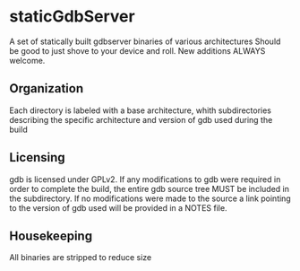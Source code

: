 # staticGdbServer
A set of statically built gdbserver binaries of various architectures
Should be good to just shove to your device and roll.  New additions ALWAYS welcome.

## Organization
Each directory is labeled with a base architecture, whith subdirectories describing
the specific architecture and version of gdb used during the build

## Licensing
gdb is licensed under GPLv2.  If any modifications to gdb were required
in order to complete the build, the entire gdb source tree MUST be included
in the subdirectory.  If no modifications were made to the source a link
pointing to the version of gdb used will be provided in a NOTES file.

## Housekeeping
All binaries are stripped to reduce size
